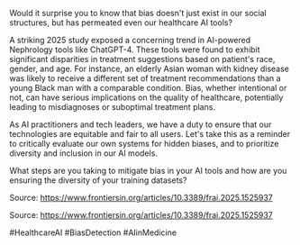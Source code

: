 Would it surprise you to know that bias doesn't just exist in our social structures, but has permeated even our healthcare AI tools? 

A striking 2025 study exposed a concerning trend in AI-powered Nephrology tools like ChatGPT-4. These tools were found to exhibit significant disparities in treatment suggestions based on patient's race, gender, and age. For instance, an elderly Asian woman with kidney disease was likely to receive a different set of treatment recommendations than a young Black man with a comparable condition. Bias, whether intentional or not, can have serious implications on the quality of healthcare, potentially leading to misdiagnoses or suboptimal treatment plans.

As AI practitioners and tech leaders, we have a duty to ensure that our technologies are equitable and fair to all users. Let's take this as a reminder to critically evaluate our own systems for hidden biases, and to prioritize diversity and inclusion in our AI models. 

What steps are you taking to mitigate bias in your AI tools and how are you ensuring the diversity of your training datasets? 

Source: https://www.frontiersin.org/articles/10.3389/frai.2025.1525937

Source: https://www.frontiersin.org/articles/10.3389/frai.2025.1525937

#HealthcareAI #BiasDetection #AIinMedicine